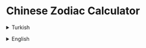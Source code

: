 # Chinese Zodiac Calculator
<details><summary>Turkish</summary>
<p>

# Ödev
## Java 101 - Koşullu İfadeler ve Kod Blokları - Çin Zodyağı Hesaplama
Java ile kullanıcıdan doğum tarihini alıp Çin Zodyağı değerini hesaplayan program yazınız.

### Çin Zodyağı nedir?
4000 bin yıldır kullanılan bir astroloji çeşididir Çin astrolojisi ve insanları 12 değişik burç ve sembollerle tanımlar. Çin Zodyağı bu 12 burcun eşit aralıklarla(10 derece genişliğinde) sıralandığı bir hayvan halkasıdır ve yıldızlarla pek bir ilgisi yoktur.

### Çin Zodyağı nasıl hesaplanır?
Çin zodyağı hesaplanırken kişinin doğum yılının 12 ile bölümünde kalana göre bulunur.

- Doğum Tarihi %12 = 0 ➜ Maymun
- Doğum Tarihi %12 = 1 ➜ Horoz
- Doğum Tarihi %12 = 2 ➜ Köpek
- Doğum Tarihi %12 = 3 ➜ Domuz
- Doğum Tarihi %12 = 4 ➜ Fare
- Doğum Tarihi %12 = 5 ➜ Öküz
- Doğum Tarihi %12 = 6 ➜ Kaplan
- Doğum Tarihi %12 = 7 ➜ Tavşan
- Doğum Tarihi %12 = 8 ➜ Ejderha
- Doğum Tarihi %12 = 9 ➜ Yılan
- Doğum Tarihi %12 = 10 ➜ At
- Doğum Tarihi %12 = 11 ➜ Koyun

### Örnek Çıktı

    Doğum Yılınızı Giriniz : 1990
    Çin Zodyağı Burcunuz : At

</p>

</details>

<p>
</p>

 <details><summary>English</summary>
  <p>

  </p>

<p align="center">
  <img width="600" height="300" src="https://github.com/aykutcihansevim/PatikaDev/blob/main/images/workinprogress.png?raw=true">
  <img width="600" height="300" src="https://github.com/aykutcihansevim/PatikaDev/blob/main/images/underconscontentwillbe.png?raw=true">
</p>

</details>